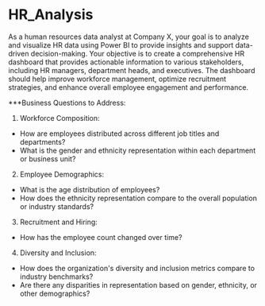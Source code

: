 # HR_Analysis
As a human resources data analyst at Company X, your goal is to analyze and visualize HR data using Power BI to provide insights and support data-driven decision-making. Your objective is to create a comprehensive HR dashboard that provides actionable information to various stakeholders, including HR managers, department heads, and executives. The dashboard should help improve workforce management, optimize recruitment strategies, and enhance overall employee engagement and performance.

***Business Questions to Address:
1. Workforce Composition:
- How are employees distributed across different job titles and departments?
- What is the gender and ethnicity representation within each department or business unit?
2. Employee Demographics:
- What is the age distribution of employees?
- How does the ethnicity representation compare to the overall population or industry standards?
3. Recruitment and Hiring:
- How has the employee count changed over time?
4. Diversity and Inclusion:
- How does the organization's diversity and inclusion metrics compare to industry benchmarks?
- Are there any disparities in representation based on gender, ethnicity, or other demographics?

